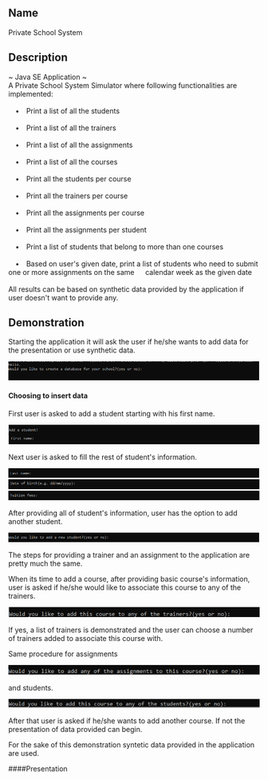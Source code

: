
## Name

Private School System

## Description

~ Java SE Application ~\
A Private School System Simulator where following functionalities are implemented:\
\
&emsp;&#8226;&emsp;Print a list of all the students\
\
&emsp;&#8226;&emsp;Print a list of all the trainers\
\
&emsp;&#8226;&emsp;Print a list of all the assignments\
\
&emsp;&#8226;&emsp;Print a list of all the courses\
\
&emsp;&#8226;&emsp;Print all the students per course\
\
&emsp;&#8226;&emsp;Print all the trainers per course\
\
&emsp;&#8226;&emsp;Print all the assignments per course\
\
&emsp;&#8226;&emsp;Print all the assignments per student\
\
&emsp;&#8226;&emsp;Print a list of students that belong to more than one courses\
\
&emsp;&#8226;&emsp;Based on user's given date, print a list of students who need to submit one or more assignments on the same &emsp;&nbsp;calendar week as the given date\
\
All results can be based on synthetic data provided by the application if user doesn't want to provide any.

## Demonstration

Starting the application it will ask the user if he/she wants to add data for the presentation or use synthetic data.

<img src="screenshots/hello.PNG" />

#### Choosing to insert data

First user is asked to add a student starting with his first name.

<img src="screenshots/first-name.PNG" />

Next user is asked to fill the rest of student's information.

<img src="screenshots/last-name.PNG" />
<img src="screenshots/date-of-birth.PNG" />
<img src="screenshots/tuition-fees.PNG" />

After providing all of student's information, user has the option to add another student.

<img src="screenshots/add-another-student.PNG" />

The steps for providing a trainer and an assignment to the application are pretty much the same.

When its time to add a course, after providing basic course's information, user is asked if he/she would like to associate this course to any of the trainers.

<img src="screenshots/add-course-to-trainer.PNG" />

If yes, a list of trainers is demonstrated and the user can choose a number of trainers added to associate this course with.

Same procedure for assignments

<img src="screenshots/add-assignment-to-course.PNG" />

and students.

<img src="screenshots/add-course-to-student.PNG" />

After that user is asked if he/she wants to add another course. If not the presentation of data provided can begin.

For the sake of this demonstration syntetic data provided in the application are used.

####Presentation


